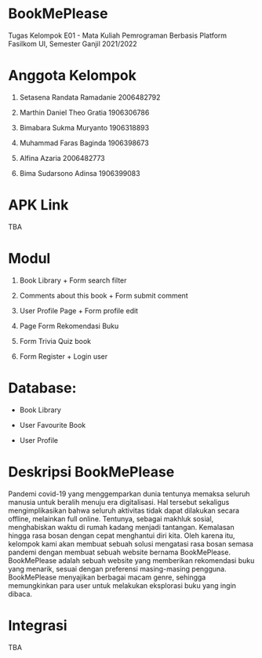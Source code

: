
# BookMePlease
Tugas Kelompok E01 - Mata Kuliah Pemrograman Berbasis Platform
Fasilkom UI, Semester Ganjil 2021/2022
  
# Anggota Kelompok

1. Setasena Randata Ramadanie 2006482792

2. Marthin Daniel Theo Gratia 1906306786

3. Bimabara Sukma Muryanto 1906318893

4. Muhammad Faras Baginda 1906398673

5. Alfina Azaria 2006482773

6. Bima Sudarsono Adinsa 1906399083

# APK Link
TBA

# Modul

1. Book Library + Form search filter

2. Comments about this book + Form submit comment

3. User Profile Page + Form profile edit

4. Page Form Rekomendasi Buku

5. Form Trivia Quiz book

6. Form Register + Login user

# Database:

- Book Library

- User Favourite Book

- User Profile

# Deskripsi BookMePlease

Pandemi covid-19 yang menggemparkan dunia tentunya memaksa seluruh manusia untuk beralih menuju era digitalisasi. Hal tersebut sekaligus mengimplikasikan bahwa seluruh aktivitas tidak dapat dilakukan secara offline, melainkan full online. Tentunya, sebagai makhluk sosial, menghabiskan waktu di rumah kadang menjadi tantangan. Kemalasan hingga rasa bosan dengan cepat menghantui diri kita. Oleh karena itu, kelompok kami akan membuat sebuah solusi mengatasi rasa bosan semasa pandemi dengan membuat sebuah website bernama BookMePlease. BookMePlease adalah sebuah website yang memberikan rekomendasi buku yang menarik, sesuai dengan preferensi masing-masing pengguna. BookMePlease menyajikan berbagai macam genre, sehingga memungkinkan para user untuk melakukan eksplorasi buku yang ingin dibaca.

# Integrasi

TBA